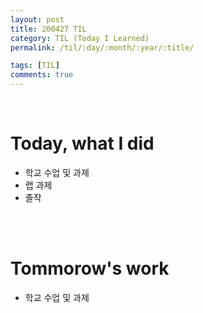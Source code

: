 ```yaml
---
layout: post
title: 200427 TIL
category: TIL (Today I Learned)
permalink: /til/:day/:month/:year/:title/

tags: [TIL]
comments: true
---
```

<br/>

# Today, what I did
- 학교 수업 및 과제
- 랩 과제
- 졸작 

<br/>
<br/>

# Tommorow's work
- 학교 수업 및 과제

